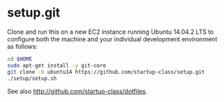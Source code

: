setup.git
=========
Clone and run this on a new EC2 instance running Ubuntu 14.04.2 LTS to
configure both the machine and your individual development environment as
follows:

```sh
cd $HOME
sudo apt-get install -y git-core
git clone -b ubuntu14 https://github.com/startup-class/setup.git
./setup/setup.sh   
```

See also http://github.com/startup-class/dotfiles. 








